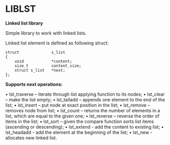 # LIBLST

**Linked list library**

Simple library to work with linked lists.

Linked list element is defined as following struct:

```
struct				s_list
{
	void			*content;
	size_t			content_size;
	struct s_list	*next;
};
```

**Supports next operations:**

• lst_traverse – iterate through list applying function to its nodes;
• lst_clear – make the list empty;
• lst_tailadd – appends one element to the end of the list;
• lst_insert – put node at exact position in the list;
• lst_remove – removes node from list;
• lst_count – returns the number of elements in a list, which are equal to the given one;
• lst_reverse – reverse the order of items in the list;
• lst_sort – given the compare function sorts list items (ascending or descending);
• lst_extend - add the content to existing list;
• lst_headadd - add the element at the beginning of the list;
• lst_new - allocates new linked list. 